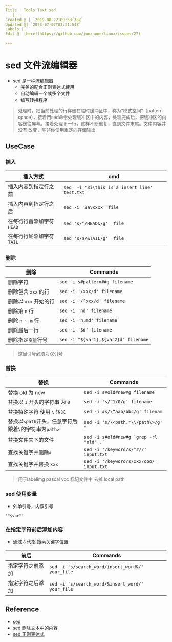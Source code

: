 ```yaml
---
Title | Tools Text sed
-- | --
Created @ | `2019-08-22T09:53:38Z`
Updated @| `2023-07-07T03:21:54Z`
Labels | ``
Edit @| [here](https://github.com/junxnone/linux/issues/27)

---
```

# sed 文件流编辑器
- sed 是一种流编辑器
  - 完美的配合正则表达式使用
  - 自动编辑一个或多个文件
  - 编写转换程序

 > 处理时，把当前处理的行存储在临时缓冲区中，称为“模式空间”（pattern space），接着用sed命令处理缓冲区中的内容，处理完成后，把缓冲区的内容送往屏幕。接着处理下一行，这样不断重复，直到文件末尾。文件内容并没有 改变，除非你使用重定向存储输出


## UseCase
### 插入

插入方式 | cmd
-- | --
插入内容到指定行之前 | `sed  -i '3i\this is a insert line' test.txt`
插入内容到指定行之后 | `sed -i '3a\xxxx' file`
在每行行首添加字符 `HEAD` | `sed 's/^/HEAD&/g'  file`
在每行行尾添加字符`TAIL` | `sed 's/$/&TAIL/g'  file`

### 删除

删除 | Commands
-- | --
删除字符 | `sed -i s#pattern##g filename`
删除包含 `xxx` 的行 | `sed -i '/xxx/d' filename`
删除以 `xxx` 开始的行 | `sed -i '/^xxx/d' filename`
删除第 `n` 行 | `sed -i 'nd' filename`
删除 `n ~ m` 行 | `sed -i 'n,md' filename`
删除最后一行 | `sed -i '$d' filename`
删除指定`变量`行号 | `sed -i "${var1},${var2}d" filename`

> 这里引号必须为双引号

### 替换

替换 | Commands
-- | --
替换 old 为 new | `sed -i s#old#new#g filename`
替换以 `1` 开头的字符串 为 `0`  | `sed -i 's/^1/0/g' filename`
替换特殊字符 使用 `\` 转义 | `sed -i #s/\“aab/bbc/g' filenam`
替换以`<path`开头，任意字符后跟着`\`的字符串为`path>` | `sed -i 's/\<path.*\\/path\>/g' *`
替换文件夹下的文件 | ``` sed -i s#old#new#g `grep -rl "old" .` ```
查找关键字并删除`#` | `sed -i '/keyword/s/^#//'  input.txt` 
查找关键字并替换 `xxx` | `sed -i '/keyword/s/xxx/ooo/'  input.txt` 

> 用于labelimg pascal voc 标记文件中 去掉 local path 


### sed 使用变量
- 外单引号，内双引号

```
'"$var"'
```

### 在指定字符前后添加内容
- 通过 `&` 代指 搜索关键字位置

前后 | Commands
-- | --
指定字符之前添加 | `sed -i 's/search_word/insert_word&/' your_file`
指定字符之后添加 | `sed -i 's/search_word/&insert_word/' your_file`


## Reference

- [sed](https://wangchujiang.com/linux-command/c/sed.html)
- [sed 删除文本中的内容](https://www.cnblogs.com/crazymagic/p/11147988.html)
- [sed 正则表达式](https://www.twle.cn/c/yufei/sed/sed-basic-regular-expressions.html)

